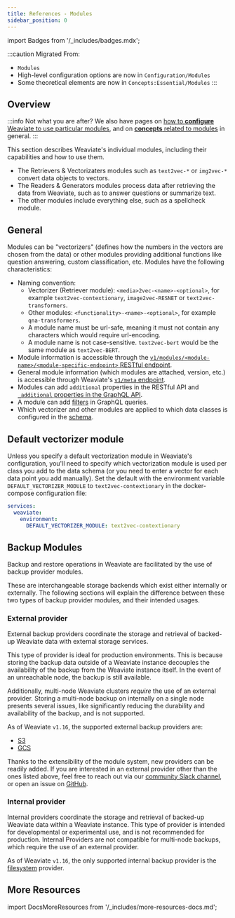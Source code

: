 ```yaml
---
title: References - Modules
sidebar_position: 0
---
```

import Badges from '/_includes/badges.mdx';

<Badges/>

<!-- TODO: Finish this page! -->
:::caution Migrated From:
- `Modules`
- High-level configuration options are now in `Configuration/Modules`
- Some theoretical elements are now in `Concepts:Essential/Modules`
:::

## Overview

:::info Not what you are after?
We also have pages on [how to **configure** Weaviate to use particular modules](../configuration/modules.md), and on [**concepts** related to modules](../core-knowledge/modules.md) in general.
:::

This section describes Weaviate's individual modules, including their capabilities and how to use them. 

- The Retrievers & Vectorizaters modules such as `text2vec-*` or `img2vec-*` convert data objects to vectors. 
- The Readers & Generators modules process data after retrieving the data from Weaviate, such as to answer questions or summarize text.
- The other modules include everything else, such as a spellcheck module.

## General

Modules can be "vectorizers" (defines how the numbers in the vectors are chosen from the data) or other modules providing additional functions like question answering, custom classification, etc. Modules have the following characteristics:
- Naming convention: 
  - Vectorizer (Retriever module): `<media>2vec-<name>-<optional>`, for example `text2vec-contextionary`, `image2vec-RESNET` or `text2vec-transformers`.
  - Other modules: `<functionality>-<name>-<optional>`, for example `qna-transformers`. 
  - A module name must be url-safe, meaning it must not contain any characters which would require url-encoding.
  - A module name is not case-sensitive. `text2vec-bert` would be the same module as `text2vec-BERT`.
- Module information is accessible through the [`v1/modules/<module-name>/<module-specific-endpoint>` RESTful endpoint](../references/rest/modules.md).
- General module information (which modules are attached, version, etc.) is accessible through Weaviate's [`v1/meta` endpoint](../references/rest/meta.md).
- Modules can add `additional` properties in the RESTful API and [`_additional` properties in the GraphQL API](../references/graphql/additional-properties.md).
- A module can add [filters](../references/graphql/filters.md) in GraphQL queries.
- Which vectorizer and other modules are applied to which data classes is configured in the [schema](../configuration/schema-configuration.md#vectorizer).

## Default vectorizer module

Unless you specify a default vectorization module in Weaviate's configuration, you'll need to specify which vectorization module is used per class you add to the data schema (or you need to enter a vector for each data point you add manually). Set the default with the environment variable `DEFAULT_VECTORIZER_MODULE` to `text2vec-contextionary` in the docker-compose configuration file: 

``` yaml
services:
  weaviate:
    environment:
      DEFAULT_VECTORIZER_MODULE: text2vec-contextionary
```

## Backup Modules

Backup and restore operations in Weaviate are facilitated by the use of backup provider modules. 

These are interchangeable storage backends which exist either internally or externally. The following sections will explain the difference between these two types of backup provider modules, and their intended usages.

### External provider

External backup providers coordinate the storage and retrieval of backed-up Weaviate data with external storage services. 

This type of provider is ideal for production environments. This is because storing the backup data outside of a Weaviate instance decouples the availability of the backup from the Weaviate instance itself. In the event of an unreachable node, the backup is still available. 

Additionally, multi-node Weaviate clusters _require_ the use of an external provider. Storing a multi-node backup on internally on a single node presents several issues, like significantly reducing the durability and availability of the backup, and is not supported.

As of Weaviate `v1.16`, the supported external backup providers are:
- [S3](/docs/weaviate/configuration/backups.md#s3-aws-or-s3-compatible)
- [GCS](/docs/weaviate/configuration/backups.md#gcs-google-cloud-storage)

Thanks to the extensibility of the module system, new providers can be readily added. If you are interested in an external provider other than the ones listed above, feel free to reach out via our [community Slack channel](https://join.slack.com/t/weaviate/shared_invite/zt-goaoifjr-o8FuVz9b1HLzhlUfyfddhw), or open an issue on [GitHub](https://github.com/semi-technologies/weaviate).

### Internal provider

Internal providers coordinate the storage and retrieval of backed-up Weaviate data within a Weaviate instance. This type of provider is intended for developmental or experimental use, and is not recommended for production. Internal Providers are not compatible for multi-node backups, which require the use of an external provider.

As of Weaviate `v1.16`, the only supported internal backup provider is the [filesystem](/docs/weaviate/configuration/backups.md#filesystem) provider.

## More Resources

import DocsMoreResources from '/_includes/more-resources-docs.md';

<DocsMoreResources />